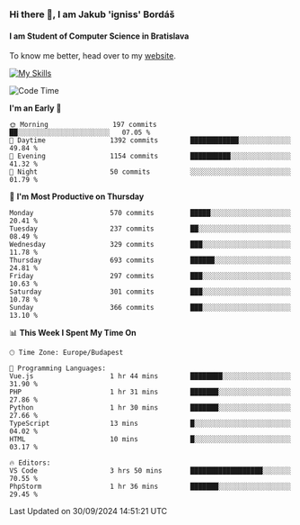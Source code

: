 ### Hi there 👋, I am Jakub 'igniss' Bordáš

#### I am Student of Computer Science in Bratislava
To know me better, head over to my [website](https://bordas.sk).

[![My Skills](https://skillicons.dev/icons?i=js,html,css,figma,svelte,java,kotlin,python,postgresql,typescript,nest,nodejs)](https://bordas.sk)


<!--START_SECTION:waka-->
![Code Time](http://img.shields.io/badge/Code%20Time-1%2C531%20hrs%2059%20mins-blue)

**I'm an Early 🐤** 

```text
🌞 Morning                197 commits         ██░░░░░░░░░░░░░░░░░░░░░░░   07.05 % 
🌆 Daytime                1392 commits        ████████████░░░░░░░░░░░░░   49.84 % 
🌃 Evening                1154 commits        ██████████░░░░░░░░░░░░░░░   41.32 % 
🌙 Night                  50 commits          ░░░░░░░░░░░░░░░░░░░░░░░░░   01.79 % 
```
📅 **I'm Most Productive on Thursday** 

```text
Monday                   570 commits         █████░░░░░░░░░░░░░░░░░░░░   20.41 % 
Tuesday                  237 commits         ██░░░░░░░░░░░░░░░░░░░░░░░   08.49 % 
Wednesday                329 commits         ███░░░░░░░░░░░░░░░░░░░░░░   11.78 % 
Thursday                 693 commits         ██████░░░░░░░░░░░░░░░░░░░   24.81 % 
Friday                   297 commits         ███░░░░░░░░░░░░░░░░░░░░░░   10.63 % 
Saturday                 301 commits         ███░░░░░░░░░░░░░░░░░░░░░░   10.78 % 
Sunday                   366 commits         ███░░░░░░░░░░░░░░░░░░░░░░   13.10 % 
```


📊 **This Week I Spent My Time On** 

```text
🕑︎ Time Zone: Europe/Budapest

💬 Programming Languages: 
Vue.js                   1 hr 44 mins        ████████░░░░░░░░░░░░░░░░░   31.90 % 
PHP                      1 hr 31 mins        ███████░░░░░░░░░░░░░░░░░░   27.86 % 
Python                   1 hr 30 mins        ███████░░░░░░░░░░░░░░░░░░   27.66 % 
TypeScript               13 mins             █░░░░░░░░░░░░░░░░░░░░░░░░   04.02 % 
HTML                     10 mins             █░░░░░░░░░░░░░░░░░░░░░░░░   03.17 % 

🔥 Editors: 
VS Code                  3 hrs 50 mins       ██████████████████░░░░░░░   70.55 % 
PhpStorm                 1 hr 36 mins        ███████░░░░░░░░░░░░░░░░░░   29.45 % 
```


 Last Updated on 30/09/2024 14:51:21 UTC
<!--END_SECTION:waka-->

